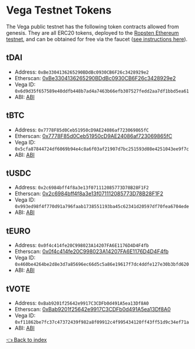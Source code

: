 # Vega Testnet Tokens
The Vega public testnet has the following token contracts allowed from genesis. They are all ERC20 tokens, deployed to the [Ropsten Ethereum testnet](https://ropsten.etherscan.io), and can be obtained for free via the faucet ([see instructions here](../README.md)).

## tDAI
* Address: `0xBe3304136265290BDdBc0930CB6F26c3428929e2`
* Etherscan: [0xBe3304136265290BDdBc0930CB6F26c3428929e2](https://ropsten.etherscan.io/token/0xBe3304136265290BDdBc0930CB6F26c3428929e2)
* Vega ID: `0x6d9d35f657589e40ddfb448b7ad4a7463b66efb307527fedd2aa7df1bbd5ea61`
* ABI: [ABI](../token/)

## tBTC
* Address: `0x7778F85d0Ceb51950cD9AE24086af723069865fC`
* Etherscan: [0x7778F85d0Ceb51950cD9AE24086af723069865fC](https://ropsten.etherscan.io/token/0x7778F85d0Ceb51950cD9AE24086af723069865fC)
* Vega ID: `0x5cfa87844724df6069b94e4c8a6f03af21907d7bc251593d08e4251043ee9f7c`
* ABI: [ABI](../token/)

## tUSDC
* Address: `0x2c6984bff4f8a3e13f071112085773D78B28F1F2`
* Etherscan: [0x2c6984bff4f8a3e13f071112085773D78B28F1F2](https://ropsten.etherscan.io/token/0x2c6984bff4f8a3e13f071112085773D78B28F1F2)
* Vega ID: `0x993ed98f4f770d91a796faab1738551193ba45c62341d20597df70fea6704ede`
* ABI: [ABI](../token/)

## tEURO
* Address: `0x0f4c414fe20C998023A14207FA6E1176D4D4F4fb`
* Etherscan: [0x0f4c414fe20C998023A14207FA6E1176D4D4F4fb](https://ropsten.etherscan.io/token/0x0f4c414fe20C998023A14207FA6E1176D4D4F4fb)
* Vega ID: `0x460be4264be2d8e3d7a85696ec66d5c5a86e19617f7dc4ddfe127e30b3bfd620`
* ABI: [ABI](../token/)

## tVOTE
* Address: `0xBab9201f25642e9917C3CDFb0d491A5ea13Df8A0`
* Etherscan: [0xBab9201f25642e9917C3CDFb0d491A5ea13Df8A0](https://ropsten.etherscan.io/token/0xBab9201f25642e9917C3CDFb0d491A5ea13Df8A0)
* Vega ID: `0xf11862be7fc37c47372439f982a8f09912c4f995434120ff43ff51d9c34ef71a`
* ABI: [ABI](../token/)

[👈 Back to index](../README.md)
